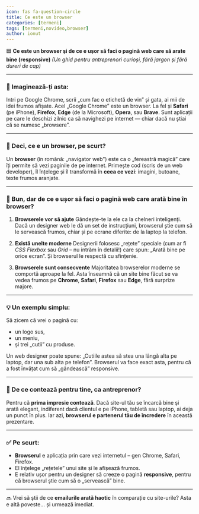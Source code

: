 ```yaml
---
icon: fas fa-question-circle
title: Ce este un browser
categories: [termeni]
tags: [termeni,novideo,browser]
author: ionut
---
```


🟦 **Ce este un browser și de ce e ușor să faci o pagină web care să arate bine (responsive)**
*(Un ghid pentru antreprenori curioși, fără jargon și fără dureri de cap)*

---

### 📌 Imaginează-ți asta:

Intri pe Google Chrome, scrii „cum fac o etichetă de vin” și gata, ai mii de idei frumos afișate. Acel „Google Chrome” este un browser. La fel și **Safari** (pe iPhone), **Firefox**, **Edge** (de la Microsoft), **Opera**, sau **Brave**. Sunt aplicații pe care le deschizi zilnic ca să navighezi pe internet — chiar dacă nu știai că se numesc „browsere”.

---

### 🧠 Deci, ce e un browser, pe scurt?

Un **browser** (în română: „navigator web”) este ca o „fereastră magică” care îți permite să vezi paginile de pe internet. Primește cod (scris de un web developer), îl înțelege și îl transformă în **ceea ce vezi**: imagini, butoane, texte frumos aranjate.

---

### 📱 Bun, dar de ce e ușor să faci o pagină web care arată bine în browser?

1. **Browserele vor să ajute**
   Gândește-te la ele ca la chelneri inteligenți. Dacă un designer web le dă un set de instrucțiuni, browserul știe cum să le servească frumos, chiar și pe ecrane diferite: de la laptop la telefon.

2. **Există unelte moderne**
   Designerii folosesc „rețete” speciale (cum ar fi *CSS Flexbox* sau *Grid* – nu intrăm în detalii!) care spun: „Arată bine pe orice ecran”. Și browserul le respectă cu sfințenie.

3. **Browserele sunt consecvente**
   Majoritatea browserelor moderne se comportă aproape la fel. Asta înseamnă că un site bine făcut se va vedea frumos pe **Chrome**, **Safari**, **Firefox** sau **Edge**, fără surprize majore.

---

### 💡 Un exemplu simplu:

Să zicem că vrei o pagină cu:

* un logo sus,
* un meniu,
* și trei „cutii” cu produse.

Un web designer poate spune: „Cutiile astea să stea una lângă alta pe laptop, dar una sub alta pe telefon”. Browserul va face exact asta, pentru că a fost învățat cum să „gândească” responsive.

---

### 🧩 De ce contează pentru tine, ca antreprenor?

Pentru că **prima impresie contează**. Dacă site-ul tău se încarcă bine și arată elegant, indiferent dacă clientul e pe iPhone, tabletă sau laptop, ai deja un punct în plus. Iar azi, **browserul e partenerul tău de încredere** în această prezentare.

---

### ✅ Pe scurt:

* **Browserul** e aplicația prin care vezi internetul – gen Chrome, Safari, Firefox.
* El înțelege „rețetele” unui site și le afișează frumos.
* E relativ ușor pentru un designer să creeze o pagină **responsive**, pentru că browserul știe cum să o „servească” bine.

---

🔜 Vrei să știi de ce **emailurile arată haotic** în comparație cu site-urile? Asta e altă poveste... și urmează imediat.
